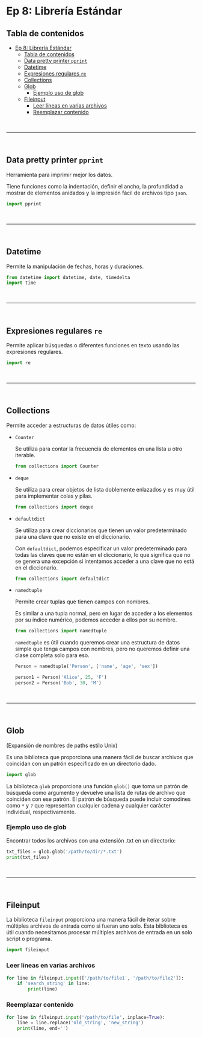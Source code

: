# Ep 8: Librería Estándar

## Tabla de contenidos

- [Ep 8: Librería Estándar](#ep-8-librería-estándar)
  - [Tabla de contenidos](#tabla-de-contenidos)
  - [Data pretty printer `pprint`](#data-pretty-printer-pprint)
  - [Datetime](#datetime)
  - [Expresiones regulares `re`](#expresiones-regulares-re)
  - [Collections](#collections)
  - [Glob](#glob)
    - [Ejemplo uso de glob](#ejemplo-uso-de-glob)
  - [Fileinput](#fileinput)
    - [Leer líneas en varias archivos](#leer-líneas-en-varias-archivos)
    - [Reemplazar contenido](#reemplazar-contenido)

&nbsp;

---
&nbsp;

## Data pretty printer `pprint`

Herramienta para imprimir mejor los datos.

Tiene funciones como la indentación, definir el ancho, la profundidad a mostrar de elementos anidados y la impresión fácil de archivos tipo `json`.

```python
import pprint
```

&nbsp;

---
&nbsp;

## Datetime

Permite la manipulación de fechas, horas y duraciones.

```python
from datetime import datetime, date, timedelta
import time
```

&nbsp;

---
&nbsp;

## Expresiones regulares `re`

Permite aplicar búsquedas o diferentes funciones en texto usando las expresiones regulares.

```python
import re
```

&nbsp;

---
&nbsp;

## Collections

Permite acceder a estructuras de datos útiles como:

- `Counter`

  Se utiliza para contar la frecuencia de elementos en una lista u otro iterable.
  
  ```python
  from collections import Counter
  ```
  
- `deque`

  Se utiliza para crear objetos de lista doblemente enlazados y es muy útil para implementar colas y pilas.

  ```python
  from collections import deque
  ```
  
- `defaultdict`

  Se utiliza para crear diccionarios que tienen un valor predeterminado para una clave que no existe en el diccionario.

  Con `defaultdict`, podemos especificar un valor predeterminado para todas las claves que no están en el diccionario, lo que significa que no se genera una excepción si intentamos acceder a una clave que no está en el diccionario.

  ```python
  from collections import defaultdict
  ```
  
- `namedtuple`

  Permite crear tuplas que tienen campos con nombres.

  Es similar a una tupla normal, pero en lugar de acceder a los elementos por su índice numérico, podemos acceder a ellos por su nombre.

  ```python
  from collections import namedtuple
  ```

  `namedtuple` es útil cuando queremos crear una estructura de datos simple que tenga campos con nombres, pero no queremos definir una clase completa solo para eso.
  
  ```python
  Person = namedtuple('Person', ['name', 'age', 'sex'])

  person1 = Person('Alice', 25, 'F')
  person2 = Person('Bob', 30, 'M')
  ```

&nbsp;

---
&nbsp;

## Glob

(Expansión de nombres de paths estilo Unix)

Es una biblioteca que proporciona una manera fácil de buscar archivos que coincidan con un patrón especificado en un directorio dado.

```python
import glob
```

La biblioteca `glob` proporciona una función `glob()` que toma un patrón de búsqueda como argumento y devuelve una lista de rutas de archivo que coinciden con ese patrón. El patrón de búsqueda puede incluir comodines como `*` y `?` que representan cualquier cadena y cualquier carácter individual, respectivamente.

### Ejemplo uso de glob

Encontrar todos los archivos con una extensión .txt en un directorio:

```python
txt_files = glob.glob('/path/to/dir/*.txt')
print(txt_files)
```

&nbsp;

---
&nbsp;

## Fileinput

La biblioteca `fileinput` proporciona una manera fácil de iterar sobre múltiples archivos de entrada como si fueran uno solo. Esta biblioteca es útil cuando necesitamos procesar múltiples archivos de entrada en un solo script o programa.

```python
import fileinput
```

### Leer líneas en varias archivos

```python
for line in fileinput.input(['/path/to/file1', '/path/to/file2']):
    if 'search_string' in line:
        print(line)
```

### Reemplazar contenido

```python
for line in fileinput.input('/path/to/file', inplace=True):
    line = line.replace('old_string', 'new_string')
    print(line, end='')
```
